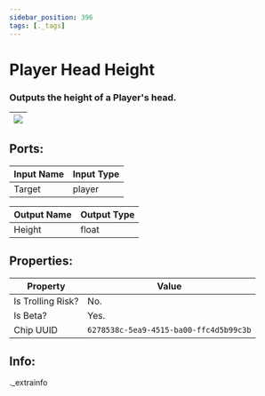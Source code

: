 ```yaml
---
sidebar_position: 396
tags: [._tags]
---
```


# Player Head Height


### Outputs the height of a Player's head.

| ![](https://images-ext-2.discordapp.net/external/MPmIaQzlEPmgGWlgi-WxBBXt0Bjv_zWPkg1y1f_sy3s/https/www.recroomcircuits.com/image/circuit/absolute-value?width=206&height=108) |
|-----|

## Ports:

| Input Name | Input Type |
|-----------|-----------|
| Target | player |

| Output Name | Output Type |
|-----------|-----------|
| Height | float |

## Properties:

| Property  | Value |
|-------------------|-----------|
| Is Trolling Risk? | No. |
| Is Beta? | Yes. |
| Chip UUID | `6278538c-5ea9-4515-ba00-ffc4d5b99c3b` |

## Info:
._extrainfo